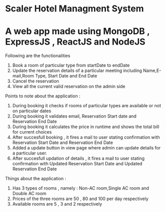 # Scaler Hotel Managment System
# A web app made using MongoDB , ExpressJS , ReactJS and NodeJS

Following are the functionalities

1. Book a room of particular type from startDate to endDate
2. Update the reservation details of a particular meeting including Name,E-mail,Room Type, Start Date and End Date
3. Cancel the reservation 
4. View all the current valid reservation on the admin side 

Points to note about the application :
1. During booking it checks if rooms of particular types are available or not on particular dates
2. During booking it validates email, Reservation Start date and Reservation End Date
3. During booking it calculates the price in runtime and shows the total bill for current choices
4. After succesfull booking , it fires a mail to user stating confirmation with Reservation Start Date and Reservation End Date
5. Added a update button in view page where admin can update details for a particular user.
6. After succesfull updation of details , it fires a mail to user stating confirmation with Updated Reservation Start Date and Updated Reservation End Date


Things about the application : 
1. Has 3 types of rooms , namely : Non-AC room,Single AC room and Double AC room
2. Prices of the three rooms are 50 , 80 and 100 per day respectively
3. Available rooms are 5 , 3 and 2 respectively
